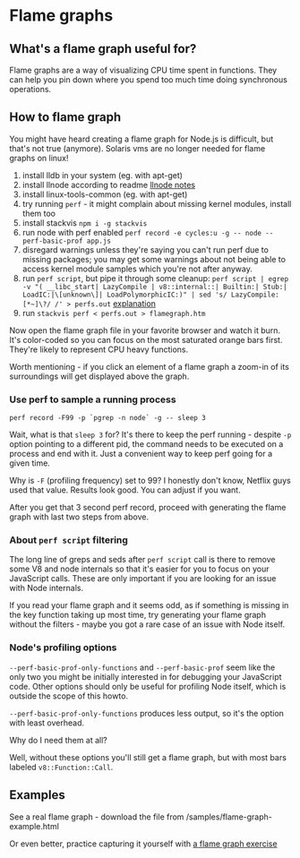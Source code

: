 # Flame graphs

## What's a flame graph useful for?

Flame graphs are a way of visualizing CPU time spent in functions. They can help you pin down where you spend too much time doing synchronous operations.

## How to flame graph

You might have heard creating a flame graph for Node.js is difficult, but that's not true (anymore).
Solaris vms are no longer needed for flame graphs on linux!

1. install lldb in your system (eg. with apt-get)
1. install llnode according to readme [llnode notes](llnode.md)
1. install linux-tools-common (eg. with apt-get)
1. try running `perf` - it might complain about missing kernel modules, install them too
1. install stackvis `npm i -g stackvis`
1. run node with perf enabled `perf record -e cycles:u -g -- node --perf-basic-prof app.js`
1. disregard warnings unless they're saying you can't run perf due to missing packages; you may get some warnings about not being able to access kernel module samples which you're not after anyway.
1. run `perf script`, but pipe it through some cleanup: `perf script | egrep -v "( __libc_start| LazyCompile | v8::internal::| Builtin:| Stub:| LoadIC:|\[unknown\]| LoadPolymorphicIC:)" | sed 's/ LazyCompile:[*~]\?/ /' > perfs.out` [explanation](#about-perf-script-filtering)
1. run `stackvis perf < perfs.out > flamegraph.htm`

Now open the flame graph file in your favorite browser and watch it burn. It's color-coded so you can focus on the most saturated orange bars first. They're likely to represent CPU heavy functions.

Worth mentioning - if you click an element of a flame graph a zoom-in of its surroundings will get displayed above the graph.

### Use perf to sample a running process

```
perf record -F99 -p `pgrep -n node` -g -- sleep 3
```

Wait, what is that `sleep 3` for? It's there to keep the perf running - despite `-p` option pointing to a different pid, the command needs to be executed on a process and end with it. Just a convenient way to keep perf going for a given time.

Why is `-F` (profiling frequency) set to 99? I honestly don't know, Netflix guys used that value. Results look good. You can adjust if you want.

After you get that 3 second perf record, proceed with generating the flame graph with last two steps from above.

### About `perf script` filtering

The long line of greps and seds after `perf script` call is there to remove some V8 and node internals so that it's easier for you to focus on your JavaScript calls. These are only important if you are looking for an issue with Node internals.

If you read your flame graph and it seems odd, as if something is missing in the key function taking up most time, try generating your flame graph without the filters - maybe you got a rare case of an issue with Node itself.

### Node's profiling options

`--perf-basic-prof-only-functions` and `--perf-basic-prof` seem like the only two you might be initially interested in for debugging your JavaScript code. Other options should only be useful for profiling Node itself, which is outside the scope of this howto.

`--perf-basic-prof-only-functions` produces less output, so it's the option with least overhead.

Why do I need them at all?

Well, without these options you'll still get a flame graph, but with most bars labeled `v8::Function::Call`.

## Examples

See a real flame graph - download the file from /samples/flame-graph-example.html

Or even better, practice capturing it yourself with [a flame graph exercise](https://github.com/naugtur/node-example-flamegraph)
